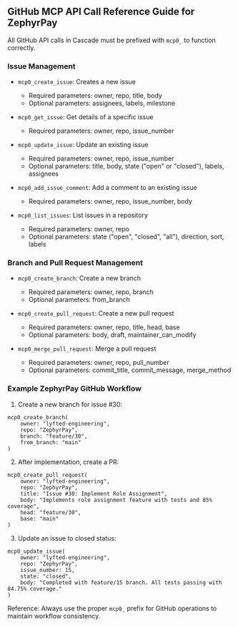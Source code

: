 ## GitHub MCP API Call Reference Guide for ZephyrPay

All GitHub API calls in Cascade must be prefixed with `mcp0_` to function correctly.

### Issue Management
- `mcp0_create_issue`: Creates a new issue
  - Required parameters: owner, repo, title, body
  - Optional parameters: assignees, labels, milestone
  
- `mcp0_get_issue`: Get details of a specific issue
  - Required parameters: owner, repo, issue_number

- `mcp0_update_issue`: Update an existing issue
  - Required parameters: owner, repo, issue_number
  - Optional parameters: title, body, state ("open" or "closed"), labels, assignees

- `mcp0_add_issue_comment`: Add a comment to an existing issue
  - Required parameters: owner, repo, issue_number, body

- `mcp0_list_issues`: List issues in a repository
  - Required parameters: owner, repo
  - Optional parameters: state ("open", "closed", "all"), direction, sort, labels

### Branch and Pull Request Management
- `mcp0_create_branch`: Create a new branch
  - Required parameters: owner, repo, branch
  - Optional parameters: from_branch

- `mcp0_create_pull_request`: Create a new pull request
  - Required parameters: owner, repo, title, head, base
  - Optional parameters: body, draft, maintainer_can_modify

- `mcp0_merge_pull_request`: Merge a pull request
  - Required parameters: owner, repo, pull_number
  - Optional parameters: commit_title, commit_message, merge_method

### Example ZephyrPay GitHub Workflow

1. Create a new branch for issue #30:
```
mcp0_create_branch(
    owner: "lyfted-engineering",
    repo: "ZephyrPay",
    branch: "feature/30",
    from_branch: "main"
)
```

2. After implementation, create a PR:
```
mcp0_create_pull_request(
    owner: "lyfted-engineering",
    repo: "ZephyrPay",
    title: "Issue #30: Implement Role Assignment",
    body: "Implements role assignment feature with tests and 85% coverage",
    head: "feature/30",
    base: "main"
)
```

3. Update an issue to closed status:
```
mcp0_update_issue(
    owner: "lyfted-engineering",
    repo: "ZephyrPay",
    issue_number: 15,
    state: "closed",
    body: "Completed with feature/15 branch. All tests passing with 84.75% coverage."
)
```

Reference: Always use the proper `mcp0_` prefix for GitHub operations to maintain workflow consistency.
